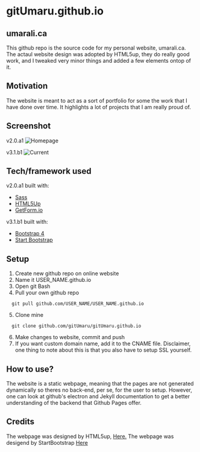 # gitUmaru.github.io


## umarali.ca
This github repo is the source code for my personal website, umarali.ca. The actaul website design was adopted by HTML5up, they do really good work, and I tweaked very minor things and added a few elements ontop of it.

## Motivation
The website is meant to act as a sort of portfolio for some the work that I have done over time. It highlights a lot of projects that I am really proud of.
 
## Screenshot

v2.0.a1
![Homepage](https://i.imgur.com/sY1N0ez.png)

v3.1.b1
![Current](https://i.imgur.com/2sU9RdJ.jpg)

## Tech/framework used
v2.0.a1 built with:
- [Sass](https://sass-lang.com/)
- [HTML5Up](https://html5up.net/)
- [GetForm.io](http://getforms.io/)

v3.1.b1 built with:
- [Bootstrap 4](https://getbootstrap.com/docs/4.0/getting-started/introduction/)
- [Start Bootstrap](https://startbootstrap.com/)


## Setup
1. Create new github repo on online website
2. Name it USER_NAME.github.io
3. Open git Bash
4. Pull your own github repo
  ```
    git pull github.com/USER_NAME/USER_NAME.github.io
  ```
5. Clone mine
  ```
    git clone github.com/gitUmaru/gitUmaru.github.io
  ```
6. Make changes to website, commit and push
7. If you want custom domain name, add it to the CNAME file. Disclaimer, one thing to note about this is that you also have to setup SSL yourself.

## How to use?
The website is a static webpage, meaning that the pages are not generated dynamically so theres no back-end, per se, for the user to setup. However, one can look at github's electron and Jekyll documentation to get a better understanding of the backend that Github Pages offer.

## Credits
The webpage was designed by HTML5up, <a href="html5up.net">Here.</a>
The webpage was desigend by StartBootstrap <a href="https://startbootsrap.com/">Here</a>
